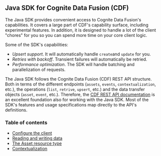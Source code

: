 ## Java SDK for Cognite Data Fusion (CDF)

The Java SDK provides convenient access to Cognite Data Fusion's capabilities. It covers a large part of CDF's 
capability surface, including experimental features. In addition, it is designed to handle a lot of the client "chores" 
for you so you can spend more time on your core client logic. 

Some of the SDK's capabilities:
- _Upsert support_. It will automatically handle `create`and `update` for you.
- _Retries with backoff_. Transient failures will automatically be retried.
- _Performance optimization_. The SDK will handle batching and parallelization of requests.

The Java SDK follows the Cognite Data Fusion (CDF) REST API structure. Both in terms of the different endpoints
(`assets`, `events`, `contextualization`, etc.), the operations (`list`, `retrive`, `upsert`, etc.) and the
data transfer objects (`asset`, `event`, etc.). Therefore, the [CDF REST API documentation](https://docs.cognite.com/api/v1/)
is an excellent foundation also for working with the Java SDK. Most of the SDK's features and usage specifications 
map directly to the API's definitions.

### Table of contents

- [Configure the client](clientSetup.md)
- [Reading and writing data](readAndWriteData.md)
- [The Asset resource type](assets.md)
- [Contextualization](contextualization.md)
